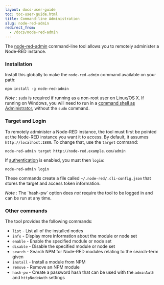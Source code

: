 ```yaml
---
layout: docs-user-guide
toc: toc-user-guide.html
title: Command-line Administration
slug: node-red-admin
redirect_from:
  - /docs/node-red-admin
---
```


The [node-red-admin](http://npmjs.org/package/node-red-admin) command-line tool allows you to remotely administer a Node-RED
instance.

### Installation

Install this globally to make the `node-red-admin` command available on
your path:

    npm install -g node-red-admin

<div class="doc-callout">
<em>Note</em> : <code>sudo</code> is required if running as a non-root user on Linux/OS X. If
running on Windows, you will need to run in a <a href="https://technet.microsoft.com/en-gb/library/cc947813%28v=ws.10%29.aspx">command shell as Administrator</a>,
without the <code>sudo</code> command.
</div>


### Target and Login

To remotely administer a Node-RED instance, the tool must first be pointed at the Node-RED instance you want
it to access. By default, it assumes `http://localhost:1880`. To change that, use the `target` command:

    node-red-admin target http://node-red.example.com/admin

If [authentication](/docs/user-guide/runtime/securing-node-red) is enabled, you must then `login`:

    node-red-admin login

These commands create a file called `~/.node-red/.cli-config.json` that stores
the target and access token information.

<div class="doc-callout">
<em>Note</em> : The `hash-pw` option does <i>not</i> require the tool to be logged in and can be run at any time.
</div>

### Other commands

The tool provides the following commands:

 - `list` - List all of the installed nodes
 - `info` - Display more information about the module or node set
 - `enable` - Enable the specified module or node set
 - `disable` - Disable the specified module or node set
 - `search` - Search NPM for Node-RED modules relating to the search-term given
 - `install` - Install a module from NPM
 - `remove` - Remove an NPM module
 - `hash-pw` - Create a password hash that can be used with the `adminAuth` and `httpNodeAuth` settings
